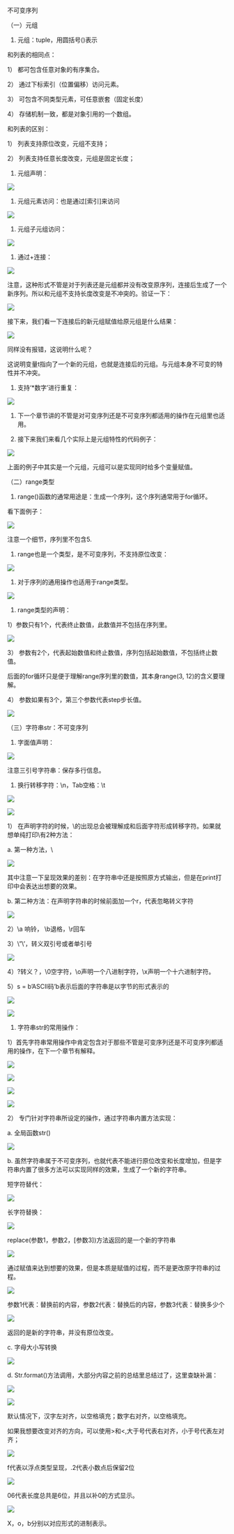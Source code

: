 不可变序列

（一）元组

1. 元组：tuple，用圆括号\(\)表示

和列表的相同点：

1） 都可包含任意对象的有序集合。

2） 通过下标索引（位置偏移）访问元素。

3） 可包含不同类型元素，可任意嵌套（固定长度）

4） 存储机制一致，都是对象引用的一个数组。

和列表的区别：

1） 列表支持原位改变，元组不支持；

2） 列表支持任意长度改变，元组是固定长度；

1. 元组声明：

![](/assets/1.png)

1. 元组元素访问：也是通过\[索引\]来访问

![](/assets/2.png)

1. 元组子元组访问：

![](/assets/3.png)

1. 通过+连接：

![](/assets/4.png)

注意，这种形式不管是对于列表还是元组都并没有改变原序列，连接后生成了一个新序列。所以和元组不支持长度改变是不冲突的。验证一下：

![](/assets/5.png)

接下来，我们看一下连接后的新元组赋值给原元组是什么结果：

![](/assets/6.png)

同样没有报错，这说明什么呢？

这说明变量t指向了一个新的元组，也就是连接后的元组。与元组本身不可变的特性并不冲突。

1. 支持‘\*数字’进行重复：

![](/assets/7.png)

1. 下一个章节讲的不管是对可变序列还是不可变序列都适用的操作在元组里也适用。

2. 接下来我们来看几个实际上是元组特性的代码例子：

![](/assets/8.png)

上面的例子中其实是一个元组，元组可以是实现同时给多个变量赋值。

（二）range类型

1. range\(\)函数的通常用途是：生成一个序列，这个序列通常用于for循环。

看下面例子：

![](/assets/9.png)

注意一个细节，序列里不包含5.

1. range也是一个类型，是不可变序列，不支持原位改变：

![](/assets/10.png)

1. 对于序列的通用操作也适用于range类型。

![](/assets/11.png)

1. range类型的声明：

1）参数只有1个，代表终止数值，此数值并不包括在序列里。

![](/assets/12.png)

3） 参数有2个，代表起始数值和终止数值，序列包括起始数值，不包括终止数值。

后面的for循环只是便于理解range序列里的数值，其本身range\(3, 12\)的含义要理解。

4） 参数如果有3个，第三个参数代表step步长值。

![](/assets/13.png)

（三）字符串str：不可变序列

1. 字面值声明：

![](/assets/14.png)

注意三引号字符串：保存多行信息。

1. 换行转移字符：\n，Tab空格：\t

![](/assets/15.png)

![](/assets/16.png)

1） 在声明字符的时候，\的出现总会被理解成和后面字符形成转移字符。如果就想单纯打印\有2种方法：

a.     第一种方法，\

![](/assets/17.png)

其中注意一下呈现效果的差别：在字符串中还是按照原方式输出，但是在print打印中会表达出想要的效果。

b.     第二种方法：在声明字符串的时候前面加一个r，代表忽略转义字符

![](/assets/18.png)

2）\a 响铃， \b退格，\r回车

3）\”\’，转义双引号或者单引号

![](/assets/19.png)

4）\?转义？，\0空字符，\o声明一个八进制字符，\x声明一个十六进制字符。

5）s = b’ASCII码’b表示后面的字符串是以字节的形式表示的

![](/assets/20.png)

![](/assets/21.png)

1. 字符串str的常用操作：

1）首先字符串常用操作中肯定包含对于那些不管是可变序列还是不可变序列都适用的操作，在下一个章节有解释。

![](/assets/22.png)

![](/assets/23.png)

![](/assets/24.png)

![](/assets/25.png)

2） 专门针对字符串所设定的操作，通过字符串内置方法实现：

a.     全局函数str\(\)

![](/assets/26.png)

b.     虽然字符串属于不可变序列，也就代表不能进行原位改变和长度增加，但是字符串内置了很多方法可以实现同样的效果，生成了一个新的字符串。

短字符替代：

![](/assets/27.png)

长字符替换：

![](/assets/28.png)

replace\(参数1，参数2，\[参数3\]\)方法返回的是一个新的字符串

![](/assets/29.png)

通过赋值来达到想要的效果，但是本质是赋值的过程，而不是更改原字符串的过程。

![](/assets/30.png)

参数1代表：替换前的内容，参数2代表：替换后的内容，参数3代表：替换多少个

![](/assets/31.png)

返回的是新的字符串，并没有原位改变。

c.      字母大小写转换

![](/assets/32.png)

d.     Str.format\(\)方法调用，大部分内容之前的总结里总结过了，这里查缺补漏：

![](/assets/33.png)

![](/assets/34.png)

默认情况下，汉字左对齐，以空格填充；数字右对齐，以空格填充。

如果我想要改变对齐的方向，可以使用&gt;和&lt;,大于号代表右对齐，小于号代表左对齐；

![](/assets/35.png)

f代表以浮点类型呈现，.2代表小数点后保留2位

![](/assets/36.png)

06代表长度总共是6位，并且以补0的方式显示。

![](/assets/37.png)

X，o，b分别以对应形式的进制表示。


